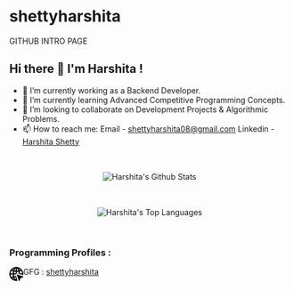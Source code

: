 # shettyharshita
GITHUB INTRO PAGE
## Hi there 👋 I'm Harshita !

- 🔭 I’m currently working as a Backend Developer.
- 🌱 I’m currently learning Advanced Competitive Programming Concepts.
- 👯 I’m looking to collaborate on Development Projects & Algorithmic Problems.
- 📫 How to reach me: Email - [shettyharshita08@gmail.com](mailto:shettyharshita08@gmail.com) Linkedin - [Harshita Shetty](https://www.linkedin.com/in/harshita-shesh-shetty/)

<br>
<p align="center">
<img align="center" src="https://github-readme-stats.vercel.app/api?username=shettyharshita&&show_icons=true" alt="Harshita's Github Stats">
</p>
<br>
<p align="center">
<img align="center" src="https://github-readme-stats.vercel.app/api/top-langs/?username=shettyharshita" alt="Harshita's Top Languages">
</p>
<br>




 

### Programming Profiles :


<img align="left" alt="harshita-shetty | Twitter" width="25px" src="https://github.com/JayeshShelar/JayeshShelar/blob/master/assets/web.png" /> GFG : [shettyharshita](https://auth.geeksforgeeks.org/user/shettyharmghk/profile)

</br>





